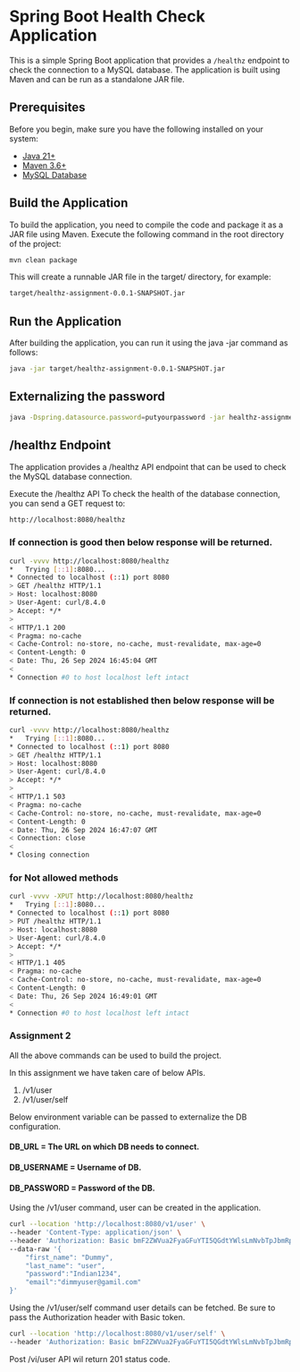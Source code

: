# Spring Boot Health Check Application

This is a simple Spring Boot application that provides a `/healthz` endpoint to check the connection to a MySQL database. The application is built using Maven and can be run as a standalone JAR file.

## Prerequisites

Before you begin, make sure you have the following installed on your system:

- [Java 21+](https://docs.aws.amazon.com/corretto/latest/corretto-21-ug/what-is-corretto-21.html)
- [Maven 3.6+](https://maven.apache.org/install.html)
- [MySQL Database](https://dev.mysql.com/downloads/mysql/)

## Build the Application

To build the application, you need to compile the code and package it as a JAR file using Maven. Execute the following command in the root directory of the project:

```bash
mvn clean package
```

This will create a runnable JAR file in the target/ directory, for example:
```bash
target/healthz-assignment-0.0.1-SNAPSHOT.jar
```

## Run the Application
After building the application, you can run it using the java -jar command as follows:
```bash
java -jar target/healthz-assignment-0.0.1-SNAPSHOT.jar
```
## Externalizing the password
````bash
java -Dspring.datasource.password=putyourpassword -jar healthz-assignment-0.0.1-SNAPSHOT.jar
````
## /healthz Endpoint
The application provides a /healthz API endpoint that can be used to check the MySQL database connection.

Execute the /healthz API
To check the health of the database connection, you can send a GET request to:
```bash
http://localhost:8080/healthz
```

### If connection is good then below response will be returned.
```bash
curl -vvvv http://localhost:8080/healthz
*   Trying [::1]:8080...
* Connected to localhost (::1) port 8080
> GET /healthz HTTP/1.1
> Host: localhost:8080
> User-Agent: curl/8.4.0
> Accept: */*
> 
< HTTP/1.1 200 
< Pragma: no-cache
< Cache-Control: no-store, no-cache, must-revalidate, max-age=0
< Content-Length: 0
< Date: Thu, 26 Sep 2024 16:45:04 GMT
< 
* Connection #0 to host localhost left intact  
```

###  If connection is not established then below response will be returned.
```bash
curl -vvvv http://localhost:8080/healthz
*   Trying [::1]:8080...
* Connected to localhost (::1) port 8080
> GET /healthz HTTP/1.1
> Host: localhost:8080
> User-Agent: curl/8.4.0
> Accept: */*
> 
< HTTP/1.1 503 
< Pragma: no-cache
< Cache-Control: no-store, no-cache, must-revalidate, max-age=0
< Content-Length: 0
< Date: Thu, 26 Sep 2024 16:47:07 GMT
< Connection: close
< 
* Closing connection

```

###  for Not allowed methods
```bash
curl -vvvv -XPUT http://localhost:8080/healthz 
*   Trying [::1]:8080...
* Connected to localhost (::1) port 8080
> PUT /healthz HTTP/1.1
> Host: localhost:8080
> User-Agent: curl/8.4.0
> Accept: */*
> 
< HTTP/1.1 405 
< Pragma: no-cache
< Cache-Control: no-store, no-cache, must-revalidate, max-age=0
< Content-Length: 0
< Date: Thu, 26 Sep 2024 16:49:01 GMT
< 
* Connection #0 to host localhost left intact

```

### Assignment 2
All the above commands can be used to build the project.

In this assignment we have taken care of below APIs.
1) /v1/user
2) /v1/user/self

Below environment variable can be passed to externalize the DB configuration.
#### DB_URL = The URL on which DB needs to connect.
#### DB_USERNAME = Username of DB.
#### DB_PASSWORD = Password of the DB.

Using the /v1/user command, user can be created in the application.

```bash
curl --location 'http://localhost:8080/v1/user' \
--header 'Content-Type: application/json' \
--header 'Authorization: Basic bmF2ZWVua2FyaGFuYTI5QGdtYWlsLmNvbTpJbmRpYW4xMjM0' \
--data-raw '{
    "first_name": "Dummy",
    "last_name": "user",
    "password":"Indian1234",
    "email":"dimmyuser@gamil.com"
}'
```

Using the /v1/user/self command user details can be fetched.
Be sure to pass the Authorization header with Basic token.

```bash
curl --location 'http://localhost:8080/v1/user/self' \
--header 'Authorization: Basic bmF2ZWVua2FyaGFuYTI5QGdtYWlsLmNvbTpJbmRpYW4xMjM0' 
```
Post /vi/user API wil return 201 status code.
